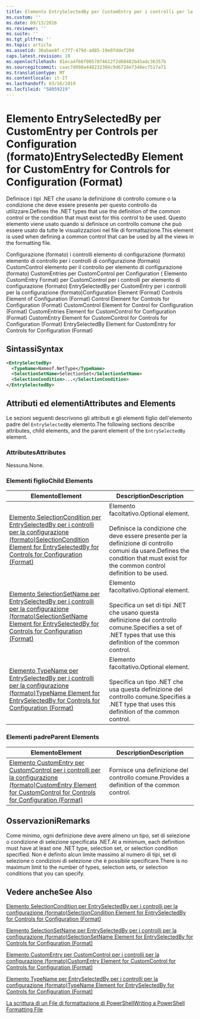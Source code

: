```yaml
---
title: Elemento EntrySelectedBy per CustomEntry per i controlli per la configurazione (formato) | Microsoft Docs
ms.custom: ''
ms.date: 09/13/2016
ms.reviewer: ''
ms.suite: ''
ms.tgt_pltfrm: ''
ms.topic: article
ms.assetid: 30abae8f-c7f7-479d-ad85-19e07ddef204
caps.latest.revision: 10
ms.openlocfilehash: 81eca4f66f0057074612f2d60482b45adc36357b
ms.sourcegitcommit: caac7d098a448232304c9d6728e7340ec7517a71
ms.translationtype: MT
ms.contentlocale: it-IT
ms.lasthandoff: 03/16/2019
ms.locfileid: "58059219"
---
```

# <a name="entryselectedby-element-for-customentry-for-controls-for-configuration-format"></a><span data-ttu-id="cda04-102">Elemento EntrySelectedBy per CustomEntry per Controls per Configuration (formato)</span><span class="sxs-lookup"><span data-stu-id="cda04-102">EntrySelectedBy Element for CustomEntry for Controls for Configuration (Format)</span></span>

<span data-ttu-id="cda04-103">Definisce i tipi .NET che usano la definizione di controllo comune o la condizione che deve essere presente per questo controllo da utilizzare.</span><span class="sxs-lookup"><span data-stu-id="cda04-103">Defines the .NET types that use the definition of the common control or the condition that must exist for this control to be used.</span></span> <span data-ttu-id="cda04-104">Questo elemento viene usato quando si definisce un controllo comune che può essere usato da tutte le visualizzazioni nel file di formattazione.</span><span class="sxs-lookup"><span data-stu-id="cda04-104">This element is used when defining a common control that can be used by all the views in the formatting file.</span></span>

<span data-ttu-id="cda04-105">Configurazione (formato) i controlli elemento di configurazione (formato) elemento di controllo per i controlli di configurazione (formato) CustomControl elemento per il controllo per elemento di configurazione (formato) CustomEntries per CustomControl per Configuration ( Elemento CustomEntry Format) per CustomControl per i controlli per elemento di configurazione (formato) EntrySelectedBy per CustomEntry per i controlli per la configurazione (formato)</span><span class="sxs-lookup"><span data-stu-id="cda04-105">Configuration Element (Format) Controls Element of Configuration (Format) Control Element for Controls for Configuration (Format) CustomControl Element for Control for Configuration (Format) CustomEntries Element for CustomControl for Configuration (Format) CustomEntry Element for CustomControl for Controls for Configuration (Format) EntrySelectedBy Element for CustomEntry for Controls for Configuration (Format)</span></span>

## <a name="syntax"></a><span data-ttu-id="cda04-106">Sintassi</span><span class="sxs-lookup"><span data-stu-id="cda04-106">Syntax</span></span>

```xml
<EntrySelectedBy>
  <TypeName>Nameof.NetType</TypeName>
  <SelectionSetName>SelectionSet</SelectionSetName>
  <SelectionCondition>...</SelectionCondition>
</EntrySelectedBy>
```

## <a name="attributes-and-elements"></a><span data-ttu-id="cda04-107">Attributi ed elementi</span><span class="sxs-lookup"><span data-stu-id="cda04-107">Attributes and Elements</span></span>

<span data-ttu-id="cda04-108">Le sezioni seguenti descrivono gli attributi e gli elementi figlio dell'elemento padre del `EntrySelectedBy` elemento.</span><span class="sxs-lookup"><span data-stu-id="cda04-108">The following sections describe attributes, child elements, and the parent element of the `EntrySelectedBy` element.</span></span>

### <a name="attributes"></a><span data-ttu-id="cda04-109">Attributes</span><span class="sxs-lookup"><span data-stu-id="cda04-109">Attributes</span></span>

<span data-ttu-id="cda04-110">Nessuna.</span><span class="sxs-lookup"><span data-stu-id="cda04-110">None.</span></span>

### <a name="child-elements"></a><span data-ttu-id="cda04-111">Elementi figlio</span><span class="sxs-lookup"><span data-stu-id="cda04-111">Child Elements</span></span>

|<span data-ttu-id="cda04-112">Elemento</span><span class="sxs-lookup"><span data-stu-id="cda04-112">Element</span></span>|<span data-ttu-id="cda04-113">Description</span><span class="sxs-lookup"><span data-stu-id="cda04-113">Description</span></span>|
|-------------|-----------------|
|[<span data-ttu-id="cda04-114">Elemento SelectionCondition per EntrySelectedBy per i controlli per la configurazione (formato)</span><span class="sxs-lookup"><span data-stu-id="cda04-114">SelectionCondition Element for EntrySelectedBy for Controls for Configuration (Format)</span></span>](./selectioncondition-element-for-entryselectedby-for-controls-for-configuration-format.md)|<span data-ttu-id="cda04-115">Elemento facoltativo.</span><span class="sxs-lookup"><span data-stu-id="cda04-115">Optional element.</span></span><br /><br /> <span data-ttu-id="cda04-116">Definisce la condizione che deve essere presente per la definizione di controllo comuni da usare.</span><span class="sxs-lookup"><span data-stu-id="cda04-116">Defines the condition that must exist for the common control definition to be used.</span></span>|
|[<span data-ttu-id="cda04-117">Elemento SelectionSetName per EntrySelectedBy per i controlli per la configurazione (formato)</span><span class="sxs-lookup"><span data-stu-id="cda04-117">SelectionSetName Element for EntrySelectedBy for Controls for Configuration (Format)</span></span>](./selectionsetname-element-for-selectioncondition-for-controls-for-configuration-format.md)|<span data-ttu-id="cda04-118">Elemento facoltativo.</span><span class="sxs-lookup"><span data-stu-id="cda04-118">Optional element.</span></span><br /><br /> <span data-ttu-id="cda04-119">Specifica un set di tipi .NET che usano questa definizione del controllo comune.</span><span class="sxs-lookup"><span data-stu-id="cda04-119">Specifies a set of .NET types that use this definition of the common control.</span></span>|
|[<span data-ttu-id="cda04-120">Elemento TypeName per EntrySelectedBy per i controlli per la configurazione (formato)</span><span class="sxs-lookup"><span data-stu-id="cda04-120">TypeName Element for EntrySelectedBy for Controls for Configuration (Format)</span></span>](./typename-element-for-entryselectedby-for-controls-for-configuration-format.md)|<span data-ttu-id="cda04-121">Elemento facoltativo.</span><span class="sxs-lookup"><span data-stu-id="cda04-121">Optional element.</span></span><br /><br /> <span data-ttu-id="cda04-122">Specifica un tipo .NET che usa questa definizione del controllo comune.</span><span class="sxs-lookup"><span data-stu-id="cda04-122">Specifies a .NET type that uses this definition of the common control.</span></span>|

### <a name="parent-elements"></a><span data-ttu-id="cda04-123">Elementi padre</span><span class="sxs-lookup"><span data-stu-id="cda04-123">Parent Elements</span></span>

|<span data-ttu-id="cda04-124">Elemento</span><span class="sxs-lookup"><span data-stu-id="cda04-124">Element</span></span>|<span data-ttu-id="cda04-125">Description</span><span class="sxs-lookup"><span data-stu-id="cda04-125">Description</span></span>|
|-------------|-----------------|
|[<span data-ttu-id="cda04-126">Elemento CustomEntry per CustomControl per i controlli per la configurazione (formato)</span><span class="sxs-lookup"><span data-stu-id="cda04-126">CustomEntry Element for CustomControl for Controls for Configuration (Format)</span></span>](./customentry-element-for-customcontrol-for-controls-for-configuration-format.md)|<span data-ttu-id="cda04-127">Fornisce una definizione del controllo comune.</span><span class="sxs-lookup"><span data-stu-id="cda04-127">Provides a definition of the common control.</span></span>|

## <a name="remarks"></a><span data-ttu-id="cda04-128">Osservazioni</span><span class="sxs-lookup"><span data-stu-id="cda04-128">Remarks</span></span>

<span data-ttu-id="cda04-129">Come minimo, ogni definizione deve avere almeno un tipo, set di selezione o condizione di selezione specificata .NET.</span><span class="sxs-lookup"><span data-stu-id="cda04-129">At a minimum, each definition must have at least one .NET type, selection set, or selection condition specified.</span></span> <span data-ttu-id="cda04-130">Non è definito alcun limite massimo al numero di tipi, set di selezione o condizioni di selezione che è possibile specificare.</span><span class="sxs-lookup"><span data-stu-id="cda04-130">There is no maximum limit to the number of types, selection sets, or selection conditions that you can specify.</span></span>

## <a name="see-also"></a><span data-ttu-id="cda04-131">Vedere anche</span><span class="sxs-lookup"><span data-stu-id="cda04-131">See Also</span></span>

[<span data-ttu-id="cda04-132">Elemento SelectionCondition per EntrySelectedBy per i controlli per la configurazione (formato)</span><span class="sxs-lookup"><span data-stu-id="cda04-132">SelectionCondition Element for EntrySelectedBy for Controls for Configuration (Format)</span></span>](./selectioncondition-element-for-entryselectedby-for-controls-for-configuration-format.md)

[<span data-ttu-id="cda04-133">Elemento SelectionSetName per EntrySelectedBy per i controlli per la configurazione (formato)</span><span class="sxs-lookup"><span data-stu-id="cda04-133">SelectionSetName Element for EntrySelectedBy for Controls for Configuration (Format)</span></span>](./selectionsetname-element-for-selectioncondition-for-controls-for-configuration-format.md)

[<span data-ttu-id="cda04-134">Elemento CustomEntry per CustomControl per i controlli per la configurazione (formato)</span><span class="sxs-lookup"><span data-stu-id="cda04-134">CustomEntry Element for CustomControl for Controls for Configuration (Format)</span></span>](./customentry-element-for-customcontrol-for-controls-for-configuration-format.md)

[<span data-ttu-id="cda04-135">Elemento TypeName per EntrySelectedBy per i controlli per la configurazione (formato)</span><span class="sxs-lookup"><span data-stu-id="cda04-135">TypeName Element for EntrySelectedBy for Controls for Configuration (Format)</span></span>](./typename-element-for-selectioncondition-for-controls-for-configuration-format.md)

[<span data-ttu-id="cda04-136">La scrittura di un File di formattazione di PowerShell</span><span class="sxs-lookup"><span data-stu-id="cda04-136">Writing a PowerShell Formatting File</span></span>](./writing-a-powershell-formatting-file.md)
